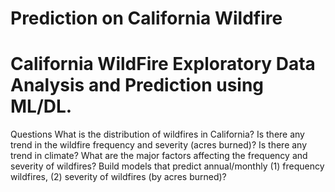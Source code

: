 # Prediction on California Wildfire
# California WildFire Exploratory Data Analysis and Prediction using ML/DL.

Questions
What is the distribution of wildfires in California?
Is there any trend in the wildfire frequency and severity (acres burned)?
Is there any trend in climate?
What are the major factors affecting the frequency and severity of wildfires?
Build models that predict annual/monthly (1) frequency wildfires, (2) severity of wildfires (by acres burned)?
